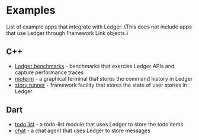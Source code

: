 # Examples

List of example apps that integrate with Ledger. (This does not include apps that
use Ledger through Framework Link objects.)

## C++

 * [Ledger benchmarks] - benchmarks that exercise Ledger APIs and capture
   performance traces
 * [moterm] - a graphical terminal that stores the command history in Ledger
 * [story runner] - framework facility that stores the state of user stories in
   Ledger

## Dart

 * [todo list] - a todo-list module that uses Ledger to store the todo items
 * [chat] - a chat agent that uses Ledger to store messages

[chat]: https://fuchsia.googlesource.com/modules/chat/
[Ledger benchmarks]: https://fuchsia.googlesource.com/peridot/+/master/bin/ledger/tests/benchmark
[moterm]: https://fuchsia.googlesource.com/moterm
[story runner]: https://fuchsia.googlesource.com/peridot/+/master/bin/story_runner/
[todo list]: https://fuchsia.googlesource.com/topaz/examples/+/master/ledger/todo_list
